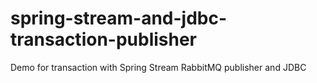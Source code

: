 # spring-stream-and-jdbc-transaction-publisher
Demo for transaction with Spring Stream RabbitMQ publisher and JDBC

